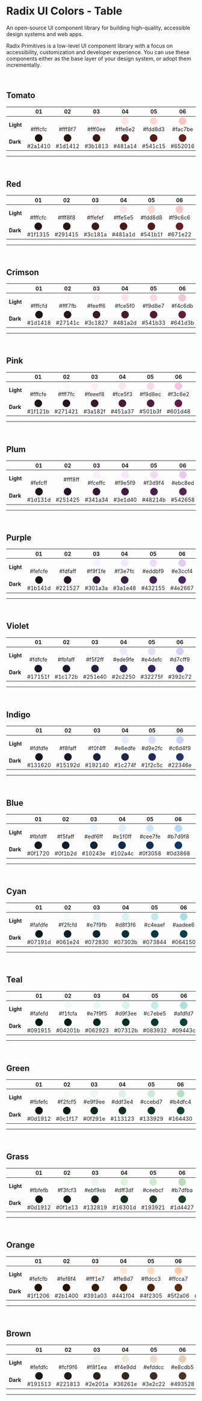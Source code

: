 # Radix UI Colors - Table

An open-source UI component library for building high-quality, accessible design systems and web apps.

Radix Primitives is a low-level UI component library with a focus on accessibility, customization and developer experience. You can use these components either as the base layer of your design system, or adopt them incrementally.

<br />

## **Tomato**
|  | 01 | 02 | 03 | 04 | 05 | 06 | 07 | 08 | 09 | 10 | 11 | 12 |
| :--- | :---: | :---: | :---: | :---: | :---: | :---: | :---: | :---: | :---: | :---: | :---: | :---: |
| **Light** | <img src="./images/tomato/light/1.png"></img>#fffcfc | <img src="./images/tomato/light/2.png"></img>#fff8f7 | <img src="./images/tomato/light/3.png"></img>#fff0ee | <img src="./images/tomato/light/4.png"></img>#ffe6e2 | <img src="./images/tomato/light/5.png"></img>#fdd8d3 | <img src="./images/tomato/light/6.png"></img>#fac7be | <img src="./images/tomato/light/7.png"></img>#f3b0a2 | <img src="./images/tomato/light/8.png"></img>#ea9280 | <img src="./images/tomato/light/9.png"></img>#e54d2e | <img src="./images/tomato/light/10.png"></img>#db4324 | <img src="./images/tomato/light/11.png"></img>#ca3214 | <img src="./images/tomato/light/12.png"></img>#341711 |
| **Dark** | <img src="./images/tomato/dark/1.png"></img>#2a1410 | <img src="./images/tomato/dark/2.png"></img>#1d1412 | <img src="./images/tomato/dark/3.png"></img>#3b1813 | <img src="./images/tomato/dark/4.png"></img>#481a14 | <img src="./images/tomato/dark/5.png"></img>#541c15 | <img src="./images/tomato/dark/6.png"></img>#652016 | <img src="./images/tomato/dark/7.png"></img>#7f2315 | <img src="./images/tomato/dark/8.png"></img>#a42a12 | <img src="./images/tomato/dark/9.png"></img>#e54d2e | <img src="./images/tomato/dark/10.png"></img>#ec5e41 | <img src="./images/tomato/dark/11.png"></img>#f16a50 | <img src="./images/tomato/dark/12.png"></img>#feefec |

---
<br />

## **Red**
|  | 01 | 02 | 03 | 04 | 05 | 06 | 07 | 08 | 09 | 10 | 11 | 12 |
| :--- | :---: | :---: | :---: | :---: | :---: | :---: | :---: | :---: | :---: | :---: | :---: | :---: |
| **Light** | <img src="./images/red/light/1.png"></img>#fffcfc | <img src="./images/red/light/2.png"></img>#fff8f8 | <img src="./images/red/light/3.png"></img>#ffefef | <img src="./images/red/light/4.png"></img>#ffe5e5 | <img src="./images/red/light/5.png"></img>#fdd8d8 | <img src="./images/red/light/6.png"></img>#f9c6c6 | <img src="./images/red/light/7.png"></img>#f3aeaf | <img src="./images/red/light/8.png"></img>#eb9091 | <img src="./images/red/light/9.png"></img>#e5484d | <img src="./images/red/light/10.png"></img>#dc3d43 | <img src="./images/red/light/11.png"></img>#cd2b31 | <img src="./images/red/light/12.png"></img>#381316 |
| **Dark** | <img src="./images/red/dark/1.png"></img>#1f1315 | <img src="./images/red/dark/2.png"></img>#291415 | <img src="./images/red/dark/3.png"></img>#3c181a | <img src="./images/red/dark/4.png"></img>#481a1d | <img src="./images/red/dark/5.png"></img>#541b1f | <img src="./images/red/dark/6.png"></img>#671e22 | <img src="./images/red/dark/7.png"></img>#822025 | <img src="./images/red/dark/8.png"></img>#aa2429 | <img src="./images/red/dark/9.png"></img>#e5484d | <img src="./images/red/dark/10.png"></img>#f2555a | <img src="./images/red/dark/11.png"></img>#ff6369 | <img src="./images/red/dark/12.png"></img>#feecee |

---
<br />

## **Crimson**
|  | 01 | 02 | 03 | 04 | 05 | 06 | 07 | 08 | 09 | 10 | 11 | 12 |
| :--- | :---: | :---: | :---: | :---: | :---: | :---: | :---: | :---: | :---: | :---: | :---: | :---: |
| **Light** | <img src="./images/crimson/light/1.png"></img>#fffcfd | <img src="./images/crimson/light/2.png"></img>#fff7fb | <img src="./images/crimson/light/3.png"></img>#feeff6 | <img src="./images/crimson/light/4.png"></img>#fce5f0 | <img src="./images/crimson/light/5.png"></img>#f9d8e7 | <img src="./images/crimson/light/6.png"></img>#f4c6db | <img src="./images/crimson/light/7.png"></img>#edadc8 | <img src="./images/crimson/light/8.png"></img>#e58fb1 | <img src="./images/crimson/light/9.png"></img>#e93d82 | <img src="./images/crimson/light/10.png"></img>#e03177 | <img src="./images/crimson/light/11.png"></img>#d31e66 | <img src="./images/crimson/light/12.png"></img>#3d0d1d |
| **Dark** | <img src="./images/crimson/dark/1.png"></img>#1d1418 | <img src="./images/crimson/dark/2.png"></img>#27141c | <img src="./images/crimson/dark/3.png"></img>#3c1827 | <img src="./images/crimson/dark/4.png"></img>#481a2d | <img src="./images/crimson/dark/5.png"></img>#541b33 | <img src="./images/crimson/dark/6.png"></img>#641d3b | <img src="./images/crimson/dark/7.png"></img>#801d45 | <img src="./images/crimson/dark/8.png"></img>#ae1955 | <img src="./images/crimson/dark/9.png"></img>#e93d82 | <img src="./images/crimson/dark/10.png"></img>#f04f88 | <img src="./images/crimson/dark/11.png"></img>#f76190 | <img src="./images/crimson/dark/12.png"></img>#feecf4 |

---
<br />

## **Pink**
|  | 01 | 02 | 03 | 04 | 05 | 06 | 07 | 08 | 09 | 10 | 11 | 12 |
| :--- | :---: | :---: | :---: | :---: | :---: | :---: | :---: | :---: | :---: | :---: | :---: | :---: |
| **Light** | <img src="./images/pink/light/1.png"></img>#fffcfe | <img src="./images/pink/light/2.png"></img>#fff7fc | <img src="./images/pink/light/3.png"></img>#feeef8 | <img src="./images/pink/light/4.png"></img>#fce5f3 | <img src="./images/pink/light/5.png"></img>#f9d8ec | <img src="./images/pink/light/6.png"></img>#f3c6e2 | <img src="./images/pink/light/7.png"></img>#ecadd4 | <img src="./images/pink/light/8.png"></img>#e38ec3 | <img src="./images/pink/light/9.png"></img>#d6409f | <img src="./images/pink/light/10.png"></img>#d23197 | <img src="./images/pink/light/11.png"></img>#cd1d8d | <img src="./images/pink/light/12.png"></img>#3b0a2a |
| **Dark** | <img src="./images/pink/dark/1.png"></img>#1f121b | <img src="./images/pink/dark/2.png"></img>#271421 | <img src="./images/pink/dark/3.png"></img>#3a182f | <img src="./images/pink/dark/4.png"></img>#451a37 | <img src="./images/pink/dark/5.png"></img>#501b3f | <img src="./images/pink/dark/6.png"></img>#601d48 | <img src="./images/pink/dark/7.png"></img>#7a1d5a | <img src="./images/pink/dark/8.png"></img>#a71873 | <img src="./images/pink/dark/9.png"></img>#d6409f | <img src="./images/pink/dark/10.png"></img>#e34ba9 | <img src="./images/pink/dark/11.png"></img>#f65cb6 | <img src="./images/pink/dark/12.png"></img>#feebf7 |

---
<br />

## **Plum**
|  | 01 | 02 | 03 | 04 | 05 | 06 | 07 | 08 | 09 | 10 | 11 | 12 |
| :--- | :---: | :---: | :---: | :---: | :---: | :---: | :---: | :---: | :---: | :---: | :---: | :---: |
| **Light** | <img src="./images/plum/light/1.png"></img>#fefcff | <img src="./images/plum/light/2.png"></img>#fff8ff | <img src="./images/plum/light/3.png"></img>#fceffc | <img src="./images/plum/light/4.png"></img>#f9e5f9 | <img src="./images/plum/light/5.png"></img>#f3d9f4 | <img src="./images/plum/light/6.png"></img>#ebc8ed | <img src="./images/plum/light/7.png"></img>#dfafe3 | <img src="./images/plum/light/8.png"></img>#cf91d8 | <img src="./images/plum/light/9.png"></img>#ab4aba | <img src="./images/plum/light/10.png"></img>#a43cb4 | <img src="./images/plum/light/11.png"></img>#9c2bad | <img src="./images/plum/light/12.png"></img>#340c3b |
| **Dark** | <img src="./images/plum/dark/1.png"></img>#1d131d | <img src="./images/plum/dark/2.png"></img>#251425 | <img src="./images/plum/dark/3.png"></img>#341a34 | <img src="./images/plum/dark/4.png"></img>#3e1d40 | <img src="./images/plum/dark/5.png"></img>#48214b | <img src="./images/plum/dark/6.png"></img>#542658 | <img src="./images/plum/dark/7.png"></img>#692d6f | <img src="./images/plum/dark/8.png"></img>#883894 | <img src="./images/plum/dark/9.png"></img>#ab4aba | <img src="./images/plum/dark/10.png"></img>#bd54c6 | <img src="./images/plum/dark/11.png"></img>#d864d8 | <img src="./images/plum/dark/12.png"></img>#fbecfc |

---
<br />

## **Purple**
|  | 01 | 02 | 03 | 04 | 05 | 06 | 07 | 08 | 09 | 10 | 11 | 12 |
| :--- | :---: | :---: | :---: | :---: | :---: | :---: | :---: | :---: | :---: | :---: | :---: | :---: |
| **Light** | <img src="./images/purple/light/1.png"></img>#fefcfe | <img src="./images/purple/light/2.png"></img>#fdfaff | <img src="./images/purple/light/3.png"></img>#f9f1fe | <img src="./images/purple/light/4.png"></img>#f3e7fc | <img src="./images/purple/light/5.png"></img>#eddbf9 | <img src="./images/purple/light/6.png"></img>#e3ccf4 | <img src="./images/purple/light/7.png"></img>#d3b4ed | <img src="./images/purple/light/8.png"></img>#be93e4 | <img src="./images/purple/light/9.png"></img>#8e4ec6 | <img src="./images/purple/light/10.png"></img>#8445bc | <img src="./images/purple/light/11.png"></img>#793aaf | <img src="./images/purple/light/12.png"></img>#2b0e44 |
| **Dark** | <img src="./images/purple/dark/1.png"></img>#1b141d | <img src="./images/purple/dark/2.png"></img>#221527 | <img src="./images/purple/dark/3.png"></img>#301a3a | <img src="./images/purple/dark/4.png"></img>#3a1e48 | <img src="./images/purple/dark/5.png"></img>#432155 | <img src="./images/purple/dark/6.png"></img>#4e2667 | <img src="./images/purple/dark/7.png"></img>#5f2d84 | <img src="./images/purple/dark/8.png"></img>#7938b2 | <img src="./images/purple/dark/9.png"></img>#8e4ec6 | <img src="./images/purple/dark/10.png"></img>#9d5bd2 | <img src="./images/purple/dark/11.png"></img>#bf7af0 | <img src="./images/purple/dark/12.png"></img>#f7ecfc |

---
<br />

## **Violet**
|  | 01 | 02 | 03 | 04 | 05 | 06 | 07 | 08 | 09 | 10 | 11 | 12 |
| :--- | :---: | :---: | :---: | :---: | :---: | :---: | :---: | :---: | :---: | :---: | :---: | :---: |
| **Light** | <img src="./images/violet/light/1.png"></img>#fdfcfe | <img src="./images/violet/light/2.png"></img>#fbfaff | <img src="./images/violet/light/3.png"></img>#f5f2ff | <img src="./images/violet/light/4.png"></img>#ede9fe | <img src="./images/violet/light/5.png"></img>#e4defc | <img src="./images/violet/light/6.png"></img>#d7cff9 | <img src="./images/violet/light/7.png"></img>#c4b8f3 | <img src="./images/violet/light/8.png"></img>#aa99ec | <img src="./images/violet/light/9.png"></img>#6e56cf | <img src="./images/violet/light/10.png"></img>#644fc1 | <img src="./images/violet/light/11.png"></img>#5746af | <img src="./images/violet/light/12.png"></img>#20134b |
| **Dark** | <img src="./images/violet/dark/1.png"></img>#17151f | <img src="./images/violet/dark/2.png"></img>#1c172b | <img src="./images/violet/dark/3.png"></img>#251e40 | <img src="./images/violet/dark/4.png"></img>#2c2250 | <img src="./images/violet/dark/5.png"></img>#32275f | <img src="./images/violet/dark/6.png"></img>#392c72 | <img src="./images/violet/dark/7.png"></img>#443592 | <img src="./images/violet/dark/8.png"></img>#5842c3 | <img src="./images/violet/dark/9.png"></img>#6e56cf | <img src="./images/violet/dark/10.png"></img>#7c66dc | <img src="./images/violet/dark/11.png"></img>#9e8cfc | <img src="./images/violet/dark/12.png"></img>#f1eefe |

---
<br />

## **Indigo**
|  | 01 | 02 | 03 | 04 | 05 | 06 | 07 | 08 | 09 | 10 | 11 | 12 |
| :--- | :---: | :---: | :---: | :---: | :---: | :---: | :---: | :---: | :---: | :---: | :---: | :---: |
| **Light** | <img src="./images/indigo/light/1.png"></img>#fdfdfe | <img src="./images/indigo/light/2.png"></img>#f8faff | <img src="./images/indigo/light/3.png"></img>#f0f4ff | <img src="./images/indigo/light/4.png"></img>#e6edfe | <img src="./images/indigo/light/5.png"></img>#d9e2fc | <img src="./images/indigo/light/6.png"></img>#c6d4f9 | <img src="./images/indigo/light/7.png"></img>#aec0f5 | <img src="./images/indigo/light/8.png"></img>#8da4ef | <img src="./images/indigo/light/9.png"></img>#3e63dd | <img src="./images/indigo/light/10.png"></img>#3a5ccc | <img src="./images/indigo/light/11.png"></img>#3451b2 | <img src="./images/indigo/light/12.png"></img>#101d46 |
| **Dark** | <img src="./images/indigo/dark/1.png"></img>#131620 | <img src="./images/indigo/dark/2.png"></img>#15192d | <img src="./images/indigo/dark/3.png"></img>#192140 | <img src="./images/indigo/dark/4.png"></img>#1c274f | <img src="./images/indigo/dark/5.png"></img>#1f2c5c | <img src="./images/indigo/dark/6.png"></img>#22346e | <img src="./images/indigo/dark/7.png"></img>#273e89 | <img src="./images/indigo/dark/8.png"></img>#2f4eb2 | <img src="./images/indigo/dark/9.png"></img>#3e63dd | <img src="./images/indigo/dark/10.png"></img>#5373e7 | <img src="./images/indigo/dark/11.png"></img>#849dff | <img src="./images/indigo/dark/12.png"></img>#eef1fd |

---
<br />

## **Blue**
|  | 01 | 02 | 03 | 04 | 05 | 06 | 07 | 08 | 09 | 10 | 11 | 12 |
| :--- | :---: | :---: | :---: | :---: | :---: | :---: | :---: | :---: | :---: | :---: | :---: | :---: |
| **Light** | <img src="./images/blue/light/1.png"></img>#fbfdff | <img src="./images/blue/light/2.png"></img>#f5faff | <img src="./images/blue/light/3.png"></img>#edf6ff | <img src="./images/blue/light/4.png"></img>#e1f0ff | <img src="./images/blue/light/5.png"></img>#cee7fe | <img src="./images/blue/light/6.png"></img>#b7d9f8 | <img src="./images/blue/light/7.png"></img>#96c7f2 | <img src="./images/blue/light/8.png"></img>#5eb0ef | <img src="./images/blue/light/9.png"></img>#0091ff | <img src="./images/blue/light/10.png"></img>#0081f1 | <img src="./images/blue/light/11.png"></img>#006adc | <img src="./images/blue/light/12.png"></img>#00254d |
| **Dark** | <img src="./images/blue/dark/1.png"></img>#0f1720 | <img src="./images/blue/dark/2.png"></img>#0f1b2d | <img src="./images/blue/dark/3.png"></img>#10243e | <img src="./images/blue/dark/4.png"></img>#102a4c | <img src="./images/blue/dark/5.png"></img>#0f3058 | <img src="./images/blue/dark/6.png"></img>#0d3868 | <img src="./images/blue/dark/7.png"></img>#0a4481 | <img src="./images/blue/dark/8.png"></img>#0954a5 | <img src="./images/blue/dark/9.png"></img>#0091ff | <img src="./images/blue/dark/10.png"></img>#369eff | <img src="./images/blue/dark/11.png"></img>#52a9ff | <img src="./images/blue/dark/12.png"></img>#eaf6ff |

---
<br />

## **Cyan**
|  | 01 | 02 | 03 | 04 | 05 | 06 | 07 | 08 | 09 | 10 | 11 | 12 |
| :--- | :---: | :---: | :---: | :---: | :---: | :---: | :---: | :---: | :---: | :---: | :---: | :---: |
| **Light** | <img src="./images/cyan/light/1.png"></img>#fafdfe | <img src="./images/cyan/light/2.png"></img>#f2fcfd | <img src="./images/cyan/light/3.png"></img>#e7f9fb | <img src="./images/cyan/light/4.png"></img>#d8f3f6 | <img src="./images/cyan/light/5.png"></img>#c4eaef | <img src="./images/cyan/light/6.png"></img>#aadee6 | <img src="./images/cyan/light/7.png"></img>#84cdda | <img src="./images/cyan/light/8.png"></img>#3db9cf | <img src="./images/cyan/light/9.png"></img>#05a2c2 | <img src="./images/cyan/light/10.png"></img>#0894b3 | <img src="./images/cyan/light/11.png"></img>#0c7792 | <img src="./images/cyan/light/12.png"></img>#04313c |
| **Dark** | <img src="./images/cyan/dark/1.png"></img>#07191d | <img src="./images/cyan/dark/2.png"></img>#061e24 | <img src="./images/cyan/dark/3.png"></img>#072830 | <img src="./images/cyan/dark/4.png"></img>#07303b | <img src="./images/cyan/dark/5.png"></img>#073844 | <img src="./images/cyan/dark/6.png"></img>#064150 | <img src="./images/cyan/dark/7.png"></img>#045063 | <img src="./images/cyan/dark/8.png"></img>#00647d | <img src="./images/cyan/dark/9.png"></img>#05a2c2 | <img src="./images/cyan/dark/10.png"></img>#00b1cc | <img src="./images/cyan/dark/11.png"></img>#00c2d7 | <img src="./images/cyan/dark/12.png"></img>#e1f8fa |

---
<br />

## **Teal**
|  | 01 | 02 | 03 | 04 | 05 | 06 | 07 | 08 | 09 | 10 | 11 | 12 |
| :--- | :---: | :---: | :---: | :---: | :---: | :---: | :---: | :---: | :---: | :---: | :---: | :---: |
| **Light** | <img src="./images/teal/light/1.png"></img>#fafefd | <img src="./images/teal/light/2.png"></img>#f1fcfa | <img src="./images/teal/light/3.png"></img>#e7f9f5 | <img src="./images/teal/light/4.png"></img>#d9f3ee | <img src="./images/teal/light/5.png"></img>#c7ebe5 | <img src="./images/teal/light/6.png"></img>#afdfd7 | <img src="./images/teal/light/7.png"></img>#8dcec3 | <img src="./images/teal/light/8.png"></img>#53b9ab | <img src="./images/teal/light/9.png"></img>#12a594 | <img src="./images/teal/light/10.png"></img>#0e9888 | <img src="./images/teal/light/11.png"></img>#067a6f | <img src="./images/teal/light/12.png"></img>#10302b |
| **Dark** | <img src="./images/teal/dark/1.png"></img>#091915 | <img src="./images/teal/dark/2.png"></img>#04201b | <img src="./images/teal/dark/3.png"></img>#062923 | <img src="./images/teal/dark/4.png"></img>#07312b | <img src="./images/teal/dark/5.png"></img>#083932 | <img src="./images/teal/dark/6.png"></img>#09443c | <img src="./images/teal/dark/7.png"></img>#0b544a | <img src="./images/teal/dark/8.png"></img>#0c6d62 | <img src="./images/teal/dark/9.png"></img>#12a594 | <img src="./images/teal/dark/10.png"></img>#10b3a3 | <img src="./images/teal/dark/11.png"></img>#0ac5b3 | <img src="./images/teal/dark/12.png"></img>#e1faf4 |

---
<br />

## **Green**
|  | 01 | 02 | 03 | 04 | 05 | 06 | 07 | 08 | 09 | 10 | 11 | 12 |
| :--- | :---: | :---: | :---: | :---: | :---: | :---: | :---: | :---: | :---: | :---: | :---: | :---: |
| **Light** | <img src="./images/green/light/1.png"></img>#fbfefc | <img src="./images/green/light/2.png"></img>#f2fcf5 | <img src="./images/green/light/3.png"></img>#e9f9ee | <img src="./images/green/light/4.png"></img>#ddf3e4 | <img src="./images/green/light/5.png"></img>#ccebd7 | <img src="./images/green/light/6.png"></img>#b4dfc4 | <img src="./images/green/light/7.png"></img>#92ceac | <img src="./images/green/light/8.png"></img>#5bb98c | <img src="./images/green/light/9.png"></img>#30a46c | <img src="./images/green/light/10.png"></img>#299764 | <img src="./images/green/light/11.png"></img>#18794e | <img src="./images/green/light/12.png"></img>#153226 |
| **Dark** | <img src="./images/green/dark/1.png"></img>#0d1912 | <img src="./images/green/dark/2.png"></img>#0c1f17 | <img src="./images/green/dark/3.png"></img>#0f291e | <img src="./images/green/dark/4.png"></img>#113123 | <img src="./images/green/dark/5.png"></img>#133929 | <img src="./images/green/dark/6.png"></img>#164430 | <img src="./images/green/dark/7.png"></img>#1b543a | <img src="./images/green/dark/8.png"></img>#236e4a | <img src="./images/green/dark/9.png"></img>#30a46c | <img src="./images/green/dark/10.png"></img>#3cb179 | <img src="./images/green/dark/11.png"></img>#4cc38a | <img src="./images/green/dark/12.png"></img>#e5fbeb |

---
<br />

## **Grass**
|  | 01 | 02 | 03 | 04 | 05 | 06 | 07 | 08 | 09 | 10 | 11 | 12 |
| :--- | :---: | :---: | :---: | :---: | :---: | :---: | :---: | :---: | :---: | :---: | :---: | :---: |
| **Light** | <img src="./images/grass/light/1.png"></img>#fbfefb | <img src="./images/grass/light/2.png"></img>#f3fcf3 | <img src="./images/grass/light/3.png"></img>#ebf9eb | <img src="./images/grass/light/4.png"></img>#dff3df | <img src="./images/grass/light/5.png"></img>#ceebcf | <img src="./images/grass/light/6.png"></img>#b7dfba | <img src="./images/grass/light/7.png"></img>#97cf9c | <img src="./images/grass/light/8.png"></img>#65ba75 | <img src="./images/grass/light/9.png"></img>#46a758 | <img src="./images/grass/light/10.png"></img>#3d9a50 | <img src="./images/grass/light/11.png"></img>#297c3b | <img src="./images/grass/light/12.png"></img>#1b311e |
| **Dark** | <img src="./images/grass/dark/1.png"></img>#0d1912 | <img src="./images/grass/dark/2.png"></img>#0f1e13 | <img src="./images/grass/dark/3.png"></img>#132819 | <img src="./images/grass/dark/4.png"></img>#16301d | <img src="./images/grass/dark/5.png"></img>#193921 | <img src="./images/grass/dark/6.png"></img>#1d4427 | <img src="./images/grass/dark/7.png"></img>#245530 | <img src="./images/grass/dark/8.png"></img>#2f6e3b | <img src="./images/grass/dark/9.png"></img>#46a758 | <img src="./images/grass/dark/10.png"></img>#55b467 | <img src="./images/grass/dark/11.png"></img>#63c174 | <img src="./images/grass/dark/12.png"></img>#e5fbeb |

---
<br />

## **Orange**
|  | 01 | 02 | 03 | 04 | 05 | 06 | 07 | 08 | 09 | 10 | 11 | 12 |
| :--- | :---: | :---: | :---: | :---: | :---: | :---: | :---: | :---: | :---: | :---: | :---: | :---: |
| **Light** | <img src="./images/orange/light/1.png"></img>#fefcfb | <img src="./images/orange/light/2.png"></img>#fef8f4 | <img src="./images/orange/light/3.png"></img>#fff1e7 | <img src="./images/orange/light/4.png"></img>#ffe8d7 | <img src="./images/orange/light/5.png"></img>#ffdcc3 | <img src="./images/orange/light/6.png"></img>#ffcca7 | <img src="./images/orange/light/7.png"></img>#ffb381 | <img src="./images/orange/light/8.png"></img>#fa934e | <img src="./images/orange/light/9.png"></img>#f76808 | <img src="./images/orange/light/10.png"></img>#ed5f00 | <img src="./images/orange/light/11.png"></img>#bd4b00 | <img src="./images/orange/light/12.png"></img>#451e11 |
| **Dark** | <img src="./images/orange/dark/1.png"></img>#1f1206 | <img src="./images/orange/dark/2.png"></img>#2b1400 | <img src="./images/orange/dark/3.png"></img>#391a03 | <img src="./images/orange/dark/4.png"></img>#441f04 | <img src="./images/orange/dark/5.png"></img>#4f2305 | <img src="./images/orange/dark/6.png"></img>#5f2a06 | <img src="./images/orange/dark/7.png"></img>#763205 | <img src="./images/orange/dark/8.png"></img>#943e00 | <img src="./images/orange/dark/9.png"></img>#f76808 | <img src="./images/orange/dark/10.png"></img>#ff802b | <img src="./images/orange/dark/11.png"></img>#ff8b3e | <img src="./images/orange/dark/12.png"></img>#feeadd |

---
<br />

## **Brown**
|  | 01 | 02 | 03 | 04 | 05 | 06 | 07 | 08 | 09 | 10 | 11 | 12 |
| :--- | :---: | :---: | :---: | :---: | :---: | :---: | :---: | :---: | :---: | :---: | :---: | :---: |
| **Light** | <img src="./images/brown/light/1.png"></img>#fefdfc | <img src="./images/brown/light/2.png"></img>#fcf9f6 | <img src="./images/brown/light/3.png"></img>#f8f1ea | <img src="./images/brown/light/4.png"></img>#f4e9dd | <img src="./images/brown/light/5.png"></img>#efddcc | <img src="./images/brown/light/6.png"></img>#e8cdb5 | <img src="./images/brown/light/7.png"></img>#ddb896 | <img src="./images/brown/light/8.png"></img>#d09e72 | <img src="./images/brown/light/9.png"></img>#ad7f58 | <img src="./images/brown/light/10.png"></img>#a07653 | <img src="./images/brown/light/11.png"></img>#886349 | <img src="./images/brown/light/12.png"></img>#3f2c22 |
| **Dark** | <img src="./images/brown/dark/1.png"></img>#191513 | <img src="./images/brown/dark/2.png"></img>#221813 | <img src="./images/brown/dark/3.png"></img>#2e201a | <img src="./images/brown/dark/4.png"></img>#36261e | <img src="./images/brown/dark/5.png"></img>#3e2c22 | <img src="./images/brown/dark/6.png"></img>#493528 | <img src="./images/brown/dark/7.png"></img>#5c4332 | <img src="./images/brown/dark/8.png"></img>#775940 | <img src="./images/brown/dark/9.png"></img>#ad7f58 | <img src="./images/brown/dark/10.png"></img>#bd8b60 | <img src="./images/brown/dark/11.png"></img>#dba16e | <img src="./images/brown/dark/12.png"></img>#faf0e5 |

---
<br />